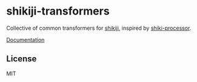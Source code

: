 # shikiji-transformers

Collective of common transformers for [shikiji](https://github.com/antfu/shikiji), inspired by [shiki-processor](https://github.com/innocenzi/shiki-processor).

[Documentation](https://shikiji.netlify.app/packages/transformers)

## License

MIT
